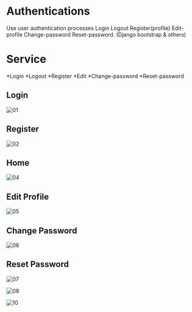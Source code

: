 # Authentications
Use user authentication processes Login Logout Register(profile) Edit-profile Change-password Reset-password. 
(Django bootstrap &amp; others)

# Service
*Login
*Logout
*Register
*Edit
*Change-password
*Reset-password


## Login
![01](https://user-images.githubusercontent.com/30366380/69778092-3e55ce00-11cd-11ea-95fa-86a5ba747a27.png)


## Register
![02](https://user-images.githubusercontent.com/30366380/69778066-1b2b1e80-11cd-11ea-873c-1571b3fa1776.png)



## Home
![04](https://user-images.githubusercontent.com/30366380/69778122-588fac00-11cd-11ea-8260-93771a3d5083.png)


## Edit Profile
![05](https://user-images.githubusercontent.com/30366380/69778178-9ab8ed80-11cd-11ea-9110-ed59c8347d84.png)


## Change Password
![06](https://user-images.githubusercontent.com/30366380/69778204-a99fa000-11cd-11ea-9efa-4dd0e73980e8.png)


## Reset Password
![07](https://user-images.githubusercontent.com/30366380/69778238-c89e3200-11cd-11ea-91a5-20d7327a6e84.png)


![08](https://user-images.githubusercontent.com/30366380/69778278-e53a6a00-11cd-11ea-901d-d9ee4a6173dc.png)

![10](https://user-images.githubusercontent.com/30366380/69778049-08184e80-11cd-11ea-83ed-3d2f444b03e5.png)
